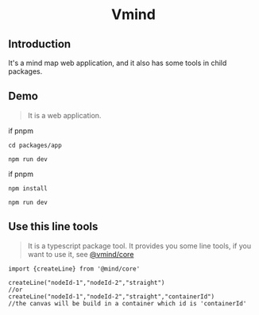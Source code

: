 # <center> Vmind
## Introduction
It's a mind map web application, and it also has some tools in child packages.

## Demo
> It is a web application.

if pnpm
```
cd packages/app

npm run dev
```


if pnpm 
```
npm install

npm run dev
```


## Use this line tools
> It is a typescript package tool.
It provides you some line tools, if you want to use it, see [@vmind/core](https://www.npmjs.com/package/@vmind/core)

```
import {createLine} from '@mind/core'

createLine("nodeId-1","nodeId-2","straight")
//or
createLine("nodeId-1","nodeId-2","straight","containerId")
//the canvas will be build in a container which id is 'containerId'

```
